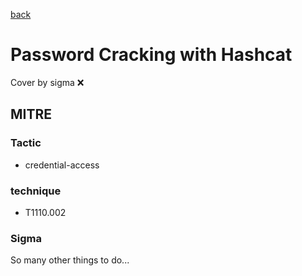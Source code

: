 [back](../index.md)
# Password Cracking with Hashcat
Cover by sigma :x: 

## MITRE
### Tactic
  - credential-access

### technique
  - T1110.002

### Sigma

 So many other things to do...